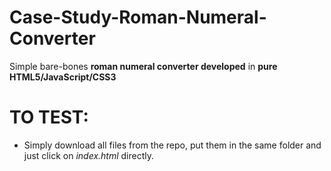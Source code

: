 # Case-Study-Roman-Numeral-Converter
Simple bare-bones **roman numeral converter developed** in **pure HTML5/JavaScript/CSS3**<br>
# TO TEST:<br>
* Simply download all files from the repo, put them in the same folder and just click on *index.html* directly.
